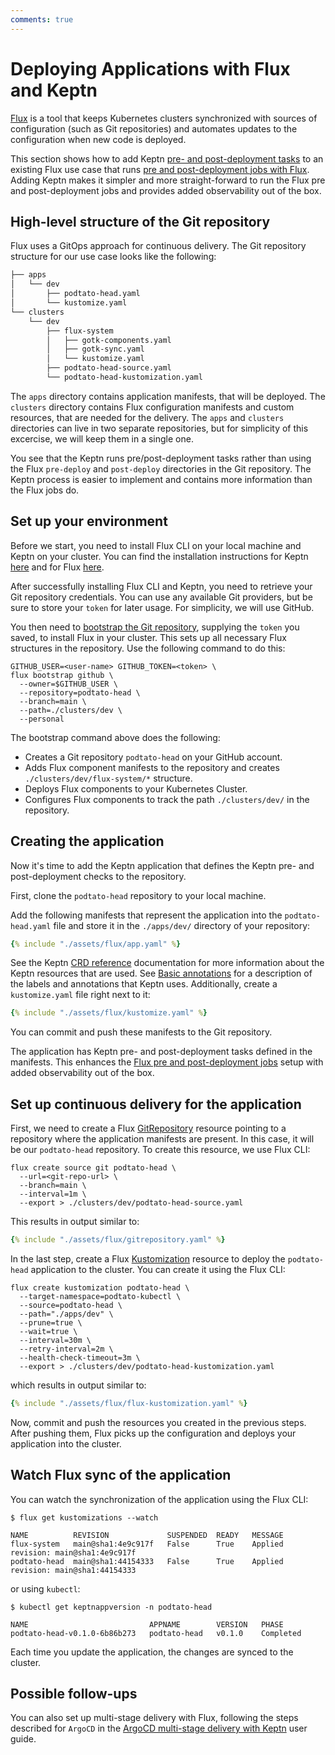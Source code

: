 ```yaml
---
comments: true
---
```


# Deploying Applications with Flux and Keptn

[Flux](https://fluxcd.io/)
is a tool that keeps Kubernetes clusters synchronized with sources
of configuration (such as Git repositories) and automates updates to
the configuration when new code is deployed.

This section shows how to add Keptn
[pre- and post-deployment tasks](../guides/tasks.md)
to an existing Flux use case that runs
[pre and post-deployment jobs with Flux](https://fluxcd.io/flux/use-cases/running-jobs/).
Adding Keptn makes it simpler and more straight-forward
to run the Flux pre and post-deployment jobs
and provides added observability out of the box.

## High-level structure of the Git repository

Flux uses a GitOps approach for continuous delivery.
The Git
repository structure for our use case looks like the following:

```markdown
├── apps
│   └── dev
│       ├── podtato-head.yaml
│       └── kustomize.yaml
└── clusters
    └── dev
        ├── flux-system
        │   ├── gotk-components.yaml
        │   ├── gotk-sync.yaml
        │   └── kustomize.yaml
        ├── podtato-head-source.yaml
        └── podtato-head-kustomization.yaml
```

The `apps` directory contains application manifests, that will be deployed.
The `clusters` directory contains Flux configuration manifests and custom
resources, that are needed for the delivery.
The `apps` and `clusters` directories can live in two separate repositories,
but for simplicity of this excercise, we will keep them in a single one.

You see that the Keptn runs pre/post-deployment tasks
rather than using the Flux `pre-deploy` and `post-deploy` directories in the Git repository.
The Keptn process is easier to implement
and contains more information than the Flux jobs do.

## Set up your environment

Before we start, you need to install Flux CLI on your local machine and Keptn on your cluster.
You can find the installation instructions for Keptn [here](../installation/index.md)
and for Flux [here](https://fluxcd.io/flux/installation/).

After successfully installing Flux CLI and Keptn, you need to
retrieve your Git repository credentials.
You can use any available Git providers, but be sure to store your `token`
for later usage.
For simplicity, we will use GitHub.

You then need to
[bootstrap the Git repository](https://fluxcd.io/flux/installation/bootstrap/),
supplying the `token` you saved,
to install Flux in your cluster.
This sets up all necessary Flux structures in the repository.
Use the following command to do this:

```shell
GITHUB_USER=<user-name> GITHUB_TOKEN=<token> \
flux bootstrap github \
  --owner=$GITHUB_USER \
  --repository=podtato-head \
  --branch=main \
  --path=./clusters/dev \
  --personal
```

The bootstrap command above does the following:

* Creates a Git repository `podtato-head` on your GitHub account.
* Adds Flux component manifests to the repository and
creates `./clusters/dev/flux-system/*` structure.
* Deploys Flux components to your Kubernetes Cluster.
* Configures Flux components to track the path `./clusters/dev/` in the repository.

## Creating the application

Now it's time to add the Keptn application that defines the Keptn pre- and
post-deployment checks to the repository.

First, clone the `podtato-head` repository to your local machine.

Add the following manifests that represent the application into the  `podtato-head.yaml` file
and store it in the `./apps/dev/` directory of your repository:

```yaml
{% include "./assets/flux/app.yaml" %}
```

See the Keptn
[CRD reference](../reference/crd-reference/index.md)
documentation for more information about the Keptn resources that are used.
See
[Basic annotations](../guides/integrate.md#basic-annotations)
for a description of the labels and annotations that Keptn uses.
Additionally, create a `kustomize.yaml` file right next to it:

```yaml
{% include "./assets/flux/kustomize.yaml" %}
```

You can commit and push these manifests to the Git repository.

The application has Keptn pre- and post-deployment tasks defined
in the manifests.
This enhances the
[Flux pre and post-deployment jobs](https://fluxcd.io/flux/use-cases/running-jobs/)
setup with added observability out of the box.

## Set up continuous delivery for the application

First, we need to create a Flux
[GitRepository](https://fluxcd.io/flux/components/source/gitrepositories/)
resource
pointing to a repository where the application manifests are present.
In this case, it will be our `podtato-head` repository.
To create this resource, we use Flux CLI:

```shell
flux create source git podtato-head \
  --url=<git-repo-url> \
  --branch=main \
  --interval=1m \
  --export > ./clusters/dev/podtato-head-source.yaml
```

This results in output similar to:

```yaml
{% include "./assets/flux/gitrepository.yaml" %}
```

In the last step, create a Flux
[Kustomization](https://fluxcd.io/flux/components/kustomize/kustomizations/)
resource to deploy the `podtato-head` application to the cluster.
You can create it using the Flux CLI:

```shell
flux create kustomization podtato-head \
  --target-namespace=podtato-kubectl \
  --source=podtato-head \
  --path="./apps/dev" \
  --prune=true \
  --wait=true \
  --interval=30m \
  --retry-interval=2m \
  --health-check-timeout=3m \
  --export > ./clusters/dev/podtato-head-kustomization.yaml
```

which results in output similar to:

```yaml
{% include "./assets/flux/flux-kustomization.yaml" %}
```

Now, commit and push the resources you created in the previous steps.
After pushing them, Flux picks up the configuration and
deploys your application into the cluster.

## Watch Flux sync of the application

You can watch the synchronization of the application
using the Flux CLI:

```shell
$ flux get kustomizations --watch

NAME          REVISION             SUSPENDED  READY   MESSAGE
flux-system   main@sha1:4e9c917f   False      True    Applied revision: main@sha1:4e9c917f
podtato-head  main@sha1:44154333   False      True    Applied revision: main@sha1:44154333
```

or using `kubectl`:

```shell
$ kubectl get keptnappversion -n podtato-head

NAME                           APPNAME        VERSION   PHASE
podtato-head-v0.1.0-6b86b273   podtato-head   v0.1.0    Completed
```

Each time you update the application, the changes are
synced to the cluster.

## Possible follow-ups

You can also set up multi-stage delivery with Flux,
following the steps described for `ArgoCD` in the
[ArgoCD multi-stage delivery with Keptn](../guides/multi-stage-application-delivery.md)
user guide.
